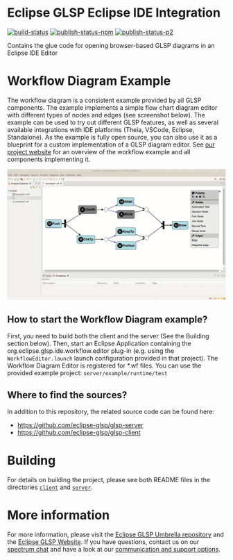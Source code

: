 # Eclipse GLSP Eclipse IDE Integration

[![build-status](https://img.shields.io/jenkins/build?jobUrl=https%3A%2F%2Fci.eclipse.org%2Fglsp%2Fjob%2Feclipse-glsp%2Fjob%2Fglsp-eclipse-integration%2Fjob%2Fmaster%2F)](https://ci.eclipse.org/glsp/job/eclipse-glsp/job/glsp-eclipse-integration/)
[![publish-status-npm](https://img.shields.io/jenkins/build?jobUrl=https://ci.eclipse.org/glsp/job/deploy-npm-glsp-theia-integration/&label=npm)](https://ci.eclipse.org/glsp/job/deploy-npm-ide-integration/)
[![publish-status-p2](https://img.shields.io/jenkins/build?jobUrl=https://ci.eclipse.org/glsp/job/deploy-npm-glsp-theia-integration/&label=p2)](https://ci.eclipse.org/glsp/job/deploy-p2-ide-integration/)

Contains the glue code for opening browser-based GLSP diagrams in an Eclipse IDE Editor

# Workflow Diagram Example
The workflow diagram is a consistent example provided by all GLSP components. The example implements a simple flow chart diagram editor with different types of nodes and edges (see screenshot below). The example can be used to try out different GLSP features, as well as several available integrations with IDE platforms (Theia, VSCode, Eclipse, Standalone).
As the example is fully open source, you can also use it as a blueprint for a custom implementation of a GLSP diagram editor.
See [our project website](https://www.eclipse.org/glsp/documentation/#workflowoverview) for an overview of the workflow example and all components implementing it.

![Workflow Diagram](/documentation/glsp-eclipse-integration-animated.gif)

## How to start the Workflow Diagram example?
First, you need to build both the client and the server (See the Building section below). Then, start an Eclipse Application containing the org.eclipse.glsp.ide.workflow.editor plug-in (e.g. using the `WorkflowEditor.launch` launch configuration provided in that project). The Workflow Diagram Editor is registered for *.wf files. You can use the provided example project: `server/example/runtime/test`

## Where to find the sources?
In addition to this repository, the related source code can be found here:
- https://github.com/eclipse-glsp/glsp-server
- https://github.com/eclipse-glsp/glsp-client

# Building

For details on building the project, please see both README files in the directories [`client`](client/README.md) and [`server`](server/README.md).

# More information
For more information, please visit the [Eclipse GLSP Umbrella repository](https://github.com/eclipse-glsp/glsp) and the [Eclipse GLSP Website](https://www.eclipse.org/glsp/). If you have questions, contact us on our [spectrum chat](https://spectrum.chat/glsp/) and have a look at our [communication and support options](https://www.eclipse.org/glsp/contact/).
